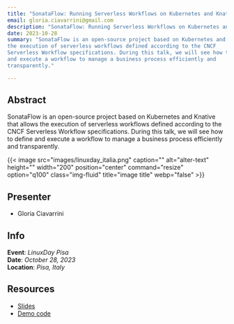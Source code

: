 ```yaml
---
title: "SonataFlow: Running Serverless Workflows on Kubernetes and Knative"
email: gloria.ciavarrini@gmail.com
description: "SonataFlow: Running Serverless Workflows on Kubernetes and Knative"
date: 2023-10-28
summary: "SonataFlow is an open-source project based on Kubernetes and Knative that allows
the execution of serverless workflows defined according to the CNCF
Serverless Workflow specifications. During this talk, we will see how to define
and execute a workflow to manage a business process efficiently and
transparently."

---
```



## Abstract
SonataFlow is an open-source project based on Kubernetes and Knative that allows
the execution of serverless workflows defined according to the CNCF
Serverless Workflow specifications. During this talk, we will see how to define
and execute a workflow to manage a business process efficiently and
transparently.

{{< image src="images/linuxday_italia.png" caption="" alt="alter-text" height="" width="200" position="center" command="resize" option="q100" class="img-fluid" title="image title"  webp="false" >}}

## Presenter
* Gloria Ciavarrini

## Info

**Event**: _LinuxDay Pisa_\
**Date**: _October 28, 2023_\
**Location**: _Pisa, Italy_

## Resources

* [Slides](https://github.com/gciavarrini/linuxday-2023/blob/main/sonataflow/slides/SonataFlow.pdf)
* [Demo code](https://github.com/gciavarrini/linuxday-2023/tree/main/sonataflow/demo)

